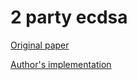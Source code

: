 # 2 party ecdsa

[Original paper](https://eprint.iacr.org/2018/499.pdf)

[Author's
implementation](https://gitlab.com/neucrypt/mpecdsa/-/tree/release/src)
